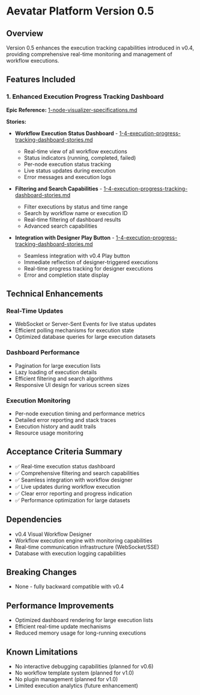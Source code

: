 # Aevatar Platform Version 0.5

## Overview
Version 0.5 enhances the execution tracking capabilities introduced in v0.4, providing comprehensive real-time monitoring and management of workflow executions.

## Features Included

### 1. Enhanced Execution Progress Tracking Dashboard
**Epic Reference:** [1-node-visualizer-specifications.md](../epics/1-node-visualizer-specifications.md#4-execution-progress-tracking-dashboard)

**Stories:**
- **Workflow Execution Status Dashboard** - [1-4-execution-progress-tracking-dashboard-stories.md](../stories/1-4-execution-progress-tracking-dashboard-stories.md#2-workflow-execution-status-dashboard)
  - Real-time view of all workflow executions
  - Status indicators (running, completed, failed)
  - Per-node execution status tracking
  - Live status updates during execution
  - Error messages and execution logs

- **Filtering and Search Capabilities** - [1-4-execution-progress-tracking-dashboard-stories.md](../stories/1-4-execution-progress-tracking-dashboard-stories.md#3-filtering-and-search-capabilities)
  - Filter executions by status and time range
  - Search by workflow name or execution ID
  - Real-time filtering of dashboard results
  - Advanced search capabilities

- **Integration with Designer Play Button** - [1-4-execution-progress-tracking-dashboard-stories.md](../stories/1-4-execution-progress-tracking-dashboard-stories.md#4-integration-with-designer-play-button)
  - Seamless integration with v0.4 Play button
  - Immediate reflection of designer-triggered executions
  - Real-time progress tracking for designer executions
  - Error and completion state display

## Technical Enhancements

### Real-Time Updates
- WebSocket or Server-Sent Events for live status updates
- Efficient polling mechanisms for execution state
- Optimized database queries for large execution datasets

### Dashboard Performance
- Pagination for large execution lists
- Lazy loading of execution details
- Efficient filtering and search algorithms
- Responsive UI design for various screen sizes

### Execution Monitoring
- Per-node execution timing and performance metrics
- Detailed error reporting and stack traces
- Execution history and audit trails
- Resource usage monitoring

## Acceptance Criteria Summary
- ✅ Real-time execution status dashboard
- ✅ Comprehensive filtering and search capabilities
- ✅ Seamless integration with workflow designer
- ✅ Live updates during workflow execution
- ✅ Clear error reporting and progress indication
- ✅ Performance optimization for large datasets

## Dependencies
- v0.4 Visual Workflow Designer
- Workflow execution engine with monitoring capabilities
- Real-time communication infrastructure (WebSocket/SSE)
- Database with execution logging capabilities

## Breaking Changes
- None - fully backward compatible with v0.4

## Performance Improvements
- Optimized dashboard rendering for large execution lists
- Efficient real-time update mechanisms
- Reduced memory usage for long-running executions

## Known Limitations
- No interactive debugging capabilities (planned for v0.6)
- No workflow template system (planned for v1.0)
- No plugin management (planned for v1.0)
- Limited execution analytics (future enhancement) 